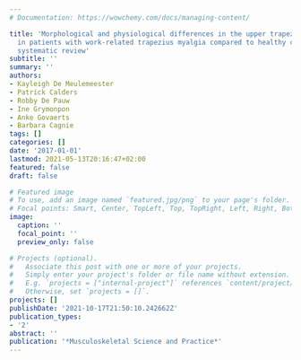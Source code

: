 ```yaml
---
# Documentation: https://wowchemy.com/docs/managing-content/

title: 'Morphological and physiological differences in the upper trapezius muscle
  in patients with work-related trapezius myalgia compared to healthy controls: A
  systematic review'
subtitle: ''
summary: ''
authors:
- Kayleigh De Meulemeester
- Patrick Calders
- Robby De Pauw
- Ine Grymonpon
- Anke Govaerts
- Barbara Cagnie
tags: []
categories: []
date: '2017-01-01'
lastmod: 2021-05-13T20:16:47+02:00
featured: false
draft: false

# Featured image
# To use, add an image named `featured.jpg/png` to your page's folder.
# Focal points: Smart, Center, TopLeft, Top, TopRight, Left, Right, BottomLeft, Bottom, BottomRight.
image:
  caption: ''
  focal_point: ''
  preview_only: false

# Projects (optional).
#   Associate this post with one or more of your projects.
#   Simply enter your project's folder or file name without extension.
#   E.g. `projects = ["internal-project"]` references `content/project/deep-learning/index.md`.
#   Otherwise, set `projects = []`.
projects: []
publishDate: '2021-10-17T21:50:10.242662Z'
publication_types:
- '2'
abstract: ''
publication: '*Musculoskeletal Science and Practice*'
---
```

